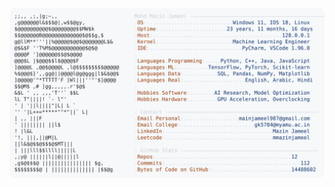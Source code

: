 <picture>
  <source srcset="https://raw.githubusercontent.com/mmazinjameel/mmazinjameel/main/dark_mode.svg?v=1761049288" media="(prefers-color-scheme: dark)">
  <img src="https://raw.githubusercontent.com/mmazinjameel/mmazinjameel/main/light_mode.svg?v=1761049288">
</picture>
